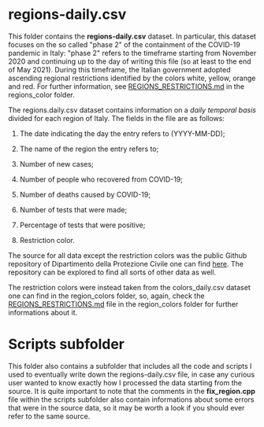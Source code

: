 # regions-daily.csv
This folder contains the **regions-daily.csv** dataset. In particular, this dataset focuses on the so called "phase 2" of the containment of the COVID-19 pandemic in Italy: "phase 2" refers to the timeframe starting from November 2020 and continuing up to the day of writing this file (so at least to the end of May 2021). During this timeframe, the Italian government adopted ascending regional restrictions identified by the colors white, yellow, orange and red. For further information, see [REGIONS_RESTRICTIONS.md](https://github.com/nicolezatta/covid19-phase2-data-Italy/blob/main/region_colors/REGIONS_RESTRICTIONS.md) in the regions_color folder.

The regions.daily.csv dataset contains information on a _daily temporal basis_ divided for each region of Italy. The fields in the file are as follows:

1. The date indicating the day the entry refers to (YYYY-MM-DD);

2. The name of the region the entry refers to;

3. Number of new cases;

4. Number of people who recovered from COVID-19;

5. Number of deaths caused by COVID-19;

6. Number of tests that were made;

7. Percentage of tests that were positive;

8. Restriction color.

The source for all data except the restriction colors was the public Github repository of Dipartimento della Protezione Civile one can find [here](https://github.com/pcm-dpc/COVID-19/tree/master/dati-regioni). The repository can be explored to find all sorts of other data as well.

The restriction colors were instead taken from the colors\_daily.csv dataset one can find in the region\_colors folder, so, again, check the [REGIONS_RESTRICTIONS.md](https://github.com/nicolezatta/covid19-phase2-data-Italy/blob/main/region_colors/REGIONS_RESTRICTIONS.md) file in the region\_colors folder for further informations about it.

# Scripts subfolder
This folder also contains a subfolder that includes all the code and scripts I used to eventually write down the regions-daily.csv file, in case any curious user wanted to know exactly how I processed the data starting from the source. It is quite important to note that the comments in the **fix_region.cpp** file within the scripts subfolder also contain informations about some errors that were in the source data, so it may be worth a look if you should ever refer to the same source.
